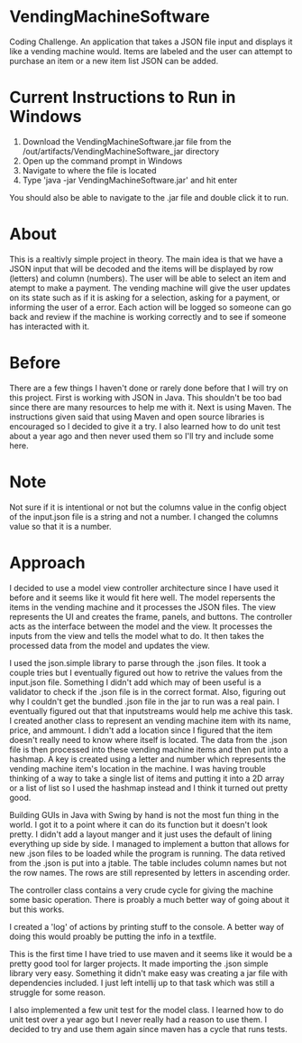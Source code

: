# VendingMachineSoftware
Coding Challenge. An application that takes a JSON file input and displays it like a vending machine would. Items are labeled and the user can attempt to purchase an item or a new item list JSON can be added.

# Current Instructions to Run in Windows
1. Download the VendingMachineSoftware.jar file from the /out/artifacts/VendingMachineSoftware_jar directory
2. Open up the command prompt in Windows
3. Navigate to where the file is located
4. Type 'java -jar VendingMachineSoftware.jar' and hit enter

You should also be able to navigate to the .jar file and double click it to run.

# About
This is a realtivly simple project in theory. The main idea is that we have a JSON input that will be decoded and the items will be displayed by row (letters) and column (numbers). The user will be able to select an item and atempt to make a payment. The vending machine will give the user updates on its state such as if it is asking for a selection, asking for a payment, or informing the user of a error. Each action will be logged so someone can go back and review if the machine is working correctly and to see if someone has interacted with it.

# Before
There are a few things I haven't done or rarely done before that I will try on this project. First is working with JSON in Java. This shouldn't be too bad since there are many resources to help me with it. Next is using Maven. The instructions given said that using Maven and open source libraries is encouraged so I decided to give it a try. I also learned how to do unit test about a year ago and then never used them so I'll try and include some here.

# Note
Not sure if it is intentional or not but the columns value in the config object of the input.json file is a string and not a number. I changed the columns value so that it is a number.

# Approach
I decided to use a model view controller architecture since I have used it before and it seems like it would fit here well. The model repersents the items in the vending machine and it processes the JSON files. The view represents the UI and creates the frame, panels, and buttons. The controller acts as the interface between the model and the view. It processes the inputs from the view and tells the model what to do. It then takes the processed data from the model and updates the view.

I used the json.simple library to parse through the .json files. It took a couple tries but I eventually figured out how to retrive the values from the input.json file. Something I didn't add which may of been useful is a validator to check if the .json file is in the correct format. Also, figuring out why I couldn't get the bundled .json file in the jar to run was a real pain. I eventually figured out that that inputstreams would help me achive this task. I created another class to represent an vending machine item with its name, price, and ammount. I didn't add a location since I figured that the item doesn't really need to know where itself is located. The data from the .json file is then processed into these vending machine items and then put into a hashmap. A key is created using a letter and number which represents the vending machine item's location in the machine. I was having trouble thinking of a way to take a single list of items and putting it into a 2D array or a list of list so I used the hashmap instead and I think it turned out pretty good.

Building GUIs in Java with Swing by hand is not the most fun thing in the world. I got it to a point where it can do its function but it doesn't look pretty. I didn't add a layout manger and it just uses the default of lining everything up side by side. I managed to implement a button that allows for new .json files to be loaded while the program is running. The data retived from the .json is put into a jtable. The table includes column names but not the row names. The rows are still represented by letters in ascending order.

The controller class contains a very crude cycle for giving the machine some basic operation. There is proably a much better way of going about it but this works.

I created a 'log' of actions by printing stuff to the console. A better way of doing this would proably be putting the info in a textfile.

This is the first time I have tried to use maven and it seems like it would be a pretty good tool for larger projects. It made importing the .json simple library very easy. Something it didn't make easy was creating a jar file with dependencies included. I just left intellij up to that task which was still a struggle for some reason.

I also implemented a few unit test for the model class. I learned how to do unit test over a year ago but I never really had a reason to use them. I decided to try and use them again since maven has a cycle that runs tests.
